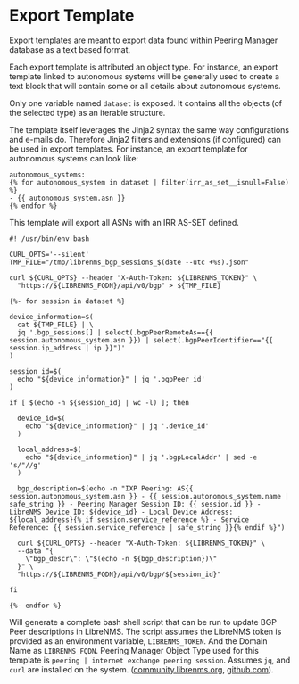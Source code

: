 # Export Template

Export templates are meant to export data found within Peering Manager
database as a text based format.

Each export template is attributed an object type. For instance, an export
template linked to autonomous systems will be generally used to create a text
block that will contain some or all details about autonomous systems.

Only one variable named `dataset` is exposed. It contains all the objects (of
the selected type) as an iterable structure.

The template itself leverages the Jinja2 syntax the same way configurations
and e-mails do. Therefore Jinja2 filters and extensions (if configured) can be
used in export templates. For instance, an export template for autonomous
systems can look like:


```jinja2
autonomous_systems:
{% for autonomous_system in dataset | filter(irr_as_set__isnull=False) %}
- {{ autonomous_system.asn }}
{% endfor %}
```

This template will export all ASNs with an IRR AS-SET defined.

```jinja2
#! /usr/bin/env bash

CURL_OPTS='--silent'
TMP_FILE="/tmp/librenms_bgp_sessions_$(date --utc +%s).json"

curl ${CURL_OPTS} --header "X-Auth-Token: ${LIBRENMS_TOKEN}" \
  "https://${LIBRENMS_FQDN}/api/v0/bgp" > ${TMP_FILE}

{%- for session in dataset %}

device_information=$(
  cat ${TMP_FILE} | \
  jq '.bgp_sessions[] | select(.bgpPeerRemoteAs=={{ session.autonomous_system.asn }}) | select(.bgpPeerIdentifier=="{{ session.ip_address | ip }}")'
)

session_id=$(
  echo "${device_information}" | jq '.bgpPeer_id'
)

if [ $(echo -n ${session_id} | wc -l) ]; then

  device_id=$(
    echo "${device_information}" | jq '.device_id'
  )

  local_address=$(
    echo "${device_information}" | jq '.bgpLocalAddr' | sed -e 's/"//g'
  )

  bgp_description=$(echo -n "IXP Peering: AS{{ session.autonomous_system.asn }} - {{ session.autonomous_system.name | safe_string }} - Peering Manager Session ID: {{ session.id }} - LibreNMS Device ID: ${device_id} - Local Device Address: ${local_address}{% if session.service_reference %} - Service Reference: {{ session.service_reference | safe_string }}{% endif %}")

  curl ${CURL_OPTS} --header "X-Auth-Token: ${LIBRENMS_TOKEN}" \
  --data "{
    \"bgp_descr\": \"$(echo -n ${bgp_description})\"
  }" \
  "https://${LIBRENMS_FQDN}/api/v0/bgp/${session_id}"

fi

{%- endfor %}
```

Will generate a complete bash shell script that can be run to update BGP Peer
descriptions in LibreNMS. The script assumes the LibreNMS token is provided as
an environment variable, `LIBRENMS_TOKEN`. And the Domain Name as
`LIBRENMS_FQDN`. Peering Manager Object Type used for this template is `peering
| internet exchange peering session`. Assumes `jq`, and `curl` are installed on
the system. ([community.librenms.org][0], [github.com][1]).

[0]: https://community.librenms.org/t/bgp-peer-description-on-routing-page-complete/3337
[1]: https://github.com/librenms/librenms/pull/9165
